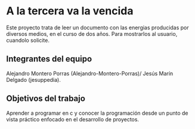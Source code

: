 # A la tercera va la vencida

Este proyecto trata de leer un documento con las energias producidas por diversos medios, en el curso de dos años. Para mostrarlos
al usuario, cuandolo solicite.

## Integrantes del equipo

Alejandro Montero Porras (Alejandro-Montero-Porras)/ Jesús Marín Delgado (jesuppedia).

## Objetivos del trabajo

Aprender a programar en c y conocer la programación desde un punto de vista práctico enfocado en el desarrollo de proyectos.
